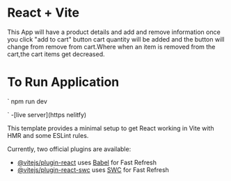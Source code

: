 # React + Vite

This App will have a product details and add and remove information once you click "add to cart" button cart quantity will be added and the button will change from remove from cart.Where when an item is removed from the cart,the cart items get decreased.

# To Run Application
  
  `
    npm run dev
 
  `
-[live server](https nelitfy)

This template provides a minimal setup to get React working in Vite with HMR and some ESLint rules.

Currently, two official plugins are available:

- [@vitejs/plugin-react](https://github.com/vitejs/vite-plugin-react/blob/main/packages/plugin-react/README.md) uses [Babel](https://babeljs.io/) for Fast Refresh
- [@vitejs/plugin-react-swc](https://github.com/vitejs/vite-plugin-react-swc) uses [SWC](https://swc.rs/) for Fast Refresh
